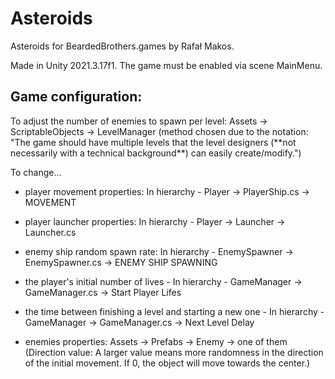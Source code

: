 <h1>Asteroids</h1>
Asteroids for BeardedBrothers.games by Rafał Makos.

Made in Unity 2021.3.17f1.
The game must be enabled via scene MainMenu. 

<h2>Game configuration:</h2>
To adjust the number of enemies to spawn per level: Assets -> ScriptableObjects -> LevelManager
(method chosen due to the notation: "The game should have multiple levels that the level designers (**not necessarily with a technical background**) can easily create/modify.")

To change...
- player movement properties: In hierarchy - Player -> PlayerShip.cs -> MOVEMENT
- player launcher properties: In hierarchy - Player -> Launcher -> Launcher.cs

- enemy ship random spawn rate: In hierarchy - EnemySpawner -> EnemySpawner.cs -> ENEMY SHIP SPAWNING

- the player's initial number of lives - In hierarchy - GameManager -> GameManager.cs -> Start Player Lifes
- the time between finishing a level and starting a new one - In hierarchy - GameManager -> GameManager.cs -> Next Level Delay

- enemies properties: Assets -> Prefabs -> Enemy -> one of them (Direction value: A larger value means more randomness in the direction of the initial movement. If 0, the object will move towards the center.)


